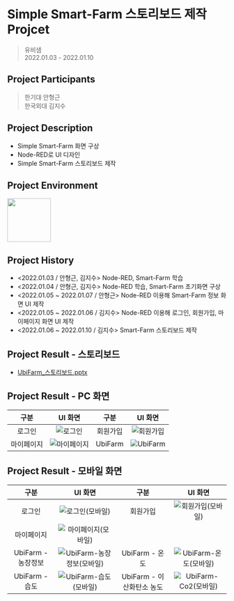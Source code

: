 # Simple Smart-Farm 스토리보드 제작 Projcet

> 유비샘   
> 2022.01.03 - 2022.01.10

## Project Participants
> 한기대 안형근   
> 한국외대 김지수

## Project Description
   - Simple Smart-Farm 화면 구상
   - Node-RED로 UI 디자인
   - Simple Smart-Farm 스토리보드 제작

## Project Environment 
    
   <img src="https://user-images.githubusercontent.com/67498595/154413312-34b6eef1-3045-4247-a103-dfc8611ab97f.png" width = "100" height = "100">
 
## Project History   
- <2022.01.03 / 안형근, 김지수> Node-RED, Smart-Farm 학습
- <2022.01.04 / 안형근, 김지수> Node-RED 학습, Smart-Farm 초기화면 구상
- <2022.01.05 ~ 2022.01.07 / 안형근> Node-RED 이용해 Smart-Farm 정보 화면 UI 제작
- <2022.01.05 ~ 2022.01.06 / 김지수> Node-RED 이용해 로그인, 회원가입, 마이페이지 화면 UI 제작
- <2022.01.06 ~ 2022.01.10 / 김지수> Smart-Farm 스토리보드 제작

## Project Result - 스토리보드
 - <a href='https://github.com/ssufunny/Internship-2022Winter/blob/main/01.03-01.10/UbiFarm_%EC%8A%A4%ED%86%A0%EB%A6%AC%EB%B3%B4%EB%93%9C.pptx'>UbiFarm_스토리보드.pptx</a>
## Project Result - PC 화면
  | 구분 | UI 화면 | 구분 | UI 화면 |
  |:---:|:---:|:---:|:---:|
  | 로그인 | ![로그인](https://user-images.githubusercontent.com/67498595/155464696-6062dd1d-439e-4b11-bf82-73fa3c7ff134.png) | 회원가입 | ![회원가입](https://user-images.githubusercontent.com/67498595/155464854-1cdc339b-34da-438a-971d-7ef893a70dc5.png) |
  | 마이페이지 | ![마이페이지](https://user-images.githubusercontent.com/67498595/155464880-e8503ef5-36ec-454a-adfa-2ad4d3828b76.png) | UbiFarm | ![UbiFarm](https://user-images.githubusercontent.com/67498595/155464899-9a71a057-6f4d-46d4-b8f9-4a4f4f98e613.png) |
  
## Project Result - 모바일 화면
  | 구분 | UI 화면 | 구분 | UI 화면 |
  |:---:|:---:|:---:|:---:|
  | 로그인 | ![로그인(모바일)](https://user-images.githubusercontent.com/67498595/155465293-bb862cb6-dc71-4687-a5eb-eca8759c816b.png) | 회원가입 | ![회원가입(모바일)](https://user-images.githubusercontent.com/67498595/155465323-779049ac-4a8c-4548-84b2-403576d8ea9e.png) |
  | 마이페이지 | ![마이페이지(모바일)](https://user-images.githubusercontent.com/67498595/155465339-fabbb4f3-67bc-4682-89fb-4bc76a5e8a0a.png) |
  | UbiFarm - 농장정보 | ![UbiFarm-농장정보(모바일)](https://user-images.githubusercontent.com/67498595/155465355-5acfa77f-8ccd-403a-a8b5-987420020a38.png) | UbiFarm - 온도 | ![UbiFarm-온도(모바일)](https://user-images.githubusercontent.com/67498595/155465388-20d3b0c4-25ae-4f0e-8468-ea16c3eb0e64.png) |
  | UbiFarm - 습도 | ![UbiFarm-습도(모바일)](https://user-images.githubusercontent.com/67498595/155465423-7838ff0f-ec4a-43d9-a240-e3b889d55a11.png) | UbiFarm - 이산화탄소 농도 | ![UbiFarm-Co2(모바일)](https://user-images.githubusercontent.com/67498595/155465441-f10f75e4-f66a-44d6-8556-6aac54d6f08a.png) |